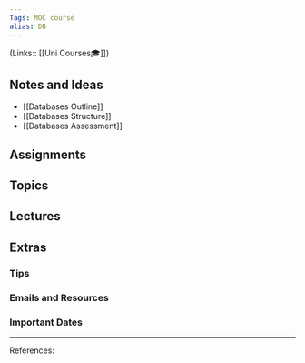 ```yaml
---
Tags: MOC course
alias: DB
---
```

(Links:: [[Uni Courses🎓]])
## Notes and Ideas
- [[Databases Outline]]
- [[Databases Structure]]
- [[Databases Assessment]]
## Assignments
## Topics
## Lectures
## Extras
### Tips
### Emails and Resources
### Important Dates
___
References:
